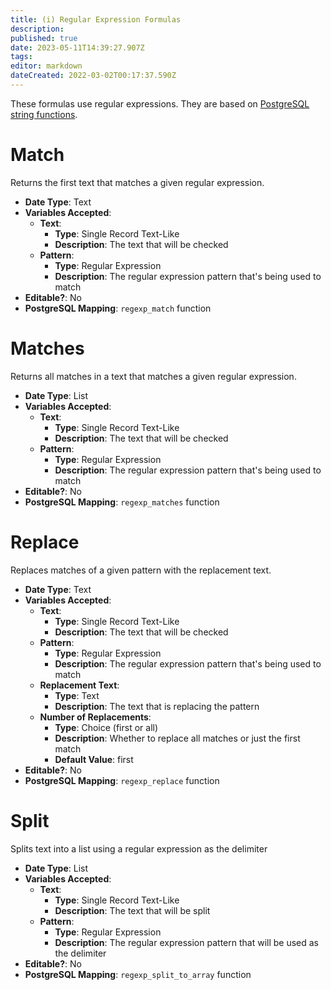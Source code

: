 ```yaml
---
title: (i) Regular Expression Formulas
description: 
published: true
date: 2023-05-11T14:39:27.907Z
tags: 
editor: markdown
dateCreated: 2022-03-02T00:17:37.590Z
---
```


These formulas use regular expressions. They are based on [PostgreSQL string functions](https://www.postgresql.org/docs/current/functions-string.html).

# Match
Returns the first text that matches a given regular expression.

- **Date Type**: Text
- **Variables Accepted**:
    - **Text**:
        - **Type**: Single Record Text-Like
        - **Description**: The text that will be checked
    - **Pattern**:
        - **Type**: Regular Expression
        - **Description**: The regular expression pattern that's being used to match
- **Editable?**: No
- **PostgreSQL Mapping**: `regexp_match` function

# Matches
Returns all matches in a text that matches a given regular expression.

- **Date Type**: List
- **Variables Accepted**:
    - **Text**:
        - **Type**: Single Record Text-Like
        - **Description**: The text that will be checked
    - **Pattern**:
        - **Type**: Regular Expression
        - **Description**: The regular expression pattern that's being used to match
- **Editable?**: No
- **PostgreSQL Mapping**: `regexp_matches` function

# Replace
Replaces matches of a given pattern with the replacement text.

- **Date Type**: Text
- **Variables Accepted**:
    - **Text**:
        - **Type**: Single Record Text-Like
        - **Description**: The text that will be checked
    - **Pattern**:
        - **Type**: Regular Expression
        - **Description**: The regular expression pattern that's being used to match
    - **Replacement Text**:
        - **Type**: Text
        - **Description**: The text that is replacing the pattern
    - **Number of Replacements**:
        - **Type**: Choice (first or all)
        - **Description**: Whether to replace all matches or just the first match
        - **Default Value**: first
- **Editable?**: No
- **PostgreSQL Mapping**: `regexp_replace` function

# Split
Splits text into a list using a regular expression as the delimiter

- **Date Type**: List
- **Variables Accepted**:
    - **Text**:
        - **Type**: Single Record Text-Like
        - **Description**: The text that will be split
    - **Pattern**:
        - **Type**: Regular Expression
        - **Description**: The regular expression pattern that will be used as the delimiter
- **Editable?**: No
- **PostgreSQL Mapping**: `regexp_split_to_array` function
